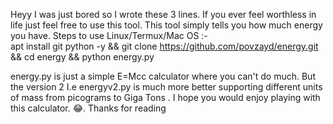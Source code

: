 Heyy I was just bored so I wrote these 3 lines. 
If you ever feel worthless in life just feel free to use this tool. 
This tool simply tells you how much energy you have. 
Steps to use Linux/Termux/Mac OS :-  
apt install git python -y && git clone https://github.com/povzayd/energy.git && cd energy && python energy.py


energy.py is just a simple E=Mcc calculator where you can't do much. But the version 2 I.e energyv2.py is much more better supporting different units of mass from picograms to Giga Tons . 
I hope you would enjoy playing with this calculator. 😂. Thanks for reading
